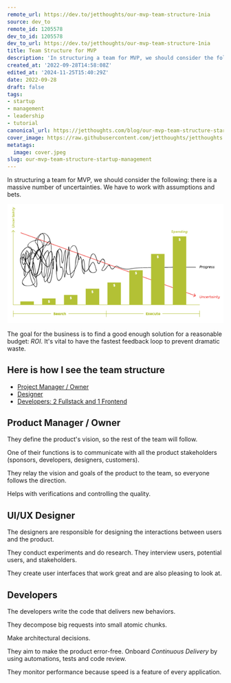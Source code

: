 ```yaml
---
remote_url: https://dev.to/jetthoughts/our-mvp-team-structure-1nia
source: dev_to
remote_id: 1205578
dev_to_id: 1205578
dev_to_url: https://dev.to/jetthoughts/our-mvp-team-structure-1nia
title: Team Structure for MVP
description: 'In structuring a team for MVP, we should consider the following: there is a massive number of...'
created_at: '2022-09-28T14:58:08Z'
edited_at: '2024-11-25T15:40:29Z'
date: 2022-09-28
draft: false
tags:
- startup
- management
- leadership
- tutorial
canonical_url: https://jetthoughts.com/blog/our-mvp-team-structure-startup-management/
cover_image: https://raw.githubusercontent.com/jetthoughts/jetthoughts.github.io/master/content/blog/our-mvp-team-structure-startup-management/cover.jpeg
metatags:
  image: cover.jpeg
slug: our-mvp-team-structure-startup-management
---
```

In structuring a team for MVP, we should consider the following: there is a massive number of uncertainties. We have to work with assumptions and bets.

![Strategyzer](file_0.png)

The goal for the business is to find a good enough solution for a reasonable budget: _ROI_. It's vital to have the fastest feedback loop to prevent dramatic waste.

## Here is how I see the team structure

- [Project Manager / Owner](#pm)
- [Designer](#designer)
- [Developers: 2 Fullstack and 1 Frontend](#developers)

## Product Manager / Owner<a name="pm"></a>

They define the product's vision, so the rest of the team will follow.

One of their functions is to communicate with all the product stakeholders (sponsors, developers, designers, customers).

They relay the vision and goals of the product to the team, so everyone follows the direction.

Helps with verifications and controlling the quality.

## UI/UX Designer<a name="designer"></a>

The designers are responsible for designing the interactions between users and the product.

They conduct experiments and do research. They interview users, potential users, and stakeholders.

They create user interfaces that work great and are also pleasing to look at.

## Developers<a name="developers"></a>

The developers write the code that delivers new behaviors.

They decompose big requests into small atomic chunks.

Make architectural decisions.

They aim to make the product error-free. Onboard _Continuous Delivery_ by using automations, tests and code review.

They monitor performance because speed is a feature of every application.
